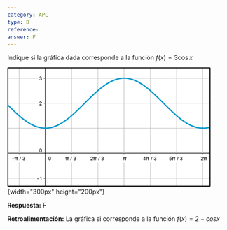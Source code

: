 ```yaml
---
category: APL
type: D
reference: 
answer: F
---
```


Indique si la gráfica dada corresponde a la función $f\left(x\right)=3\cos{x}$ 

![](/assets/02.png){width="300px" height="200px"}

**Respuesta:** F

**Retroalimentación:** La gráfica si corresponde a la función $f(x) = 2 - {cos}x$